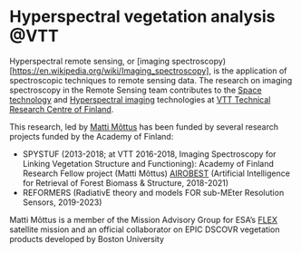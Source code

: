 # Hyperspectral vegetation analysis @VTT

Hyperspectral remote sensing, or [imaging spectroscopy)[https://en.wikipedia.org/wiki/Imaging_spectroscopy], is the application of spectroscopic techniques to remote sensing data. The research on imaging spectroscopy in the Remote Sensing team contributes to the
[Space technology](https://www.vttresearch.com/en/ourservices/space-technology) 
and [Hyperspectral imaging](https://www.vttresearch.com/en/ourservices/hyperspectral-technologies) technologies at [VTT Technical Research Centre of Finland](https://www.vtt.fi).

This research, led by [Matti Mõttus](https://cris.vtt.fi/en/persons/matti-m%C3%B5ttus)
has been funded by several research projects funded by the Academy of Finland:
* SPYSTUF (2013-2018; at VTT 2016-2018, Imaging Spectroscopy for Linking Vegetation Structure and Functioning): Academy of Finland Research Fellow project (Matti Mõttus)
[AIROBEST](../AIROBEST) (Artificial Intelligence for Retrieval of Forest Biomass & Structure, 2018-2021)
* REFORMERS (RadiativE theory and models FOR sub-MEter Resolution Sensors, 2019-2023)

Matti Mõttus is a member of the Mission Advisory Group for ESA’s [FLEX](https://esa.int/flex) satellite mission and an official collaborator on EPIC DSCOVR vegetation products developed by Boston University
